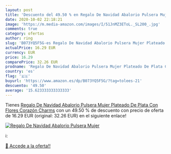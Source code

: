 ```yaml
---
layout: post
title: 'Descuento del 49.50 % en Regalo De Navidad Abalorio Pulsera Mujer'
date: 2020-10-02 22:18:21
image: 'https://m.media-amazon.com/images/I/51JnMZ3EToL._SL200_.jpg'
comments: true
category: ofertas
author: ring
slug: 'B073YQ5F5G-es Regalo De Navidad Abalorio Pulsera Mujer Plateado De Plata Con Flores Corazón Charms'
actualPrice: 16.29 EUR
currency: EUR
price: 16.29
comparePrice: 32.26 EUR
prodname: 'Regalo De Navidad Abalorio Pulsera Mujer Plateado De Plata Con Flores Corazón Charms'
country: 'es'
flag: '🇪🇸'
buyurl: 'https://www.amazon.es/dp/B073YQ5F5G/?tag=tolees-21'
descuento: '49.50'
average: '15.623333333333333'
---
```


Tienes [Regalo De Navidad Abalorio Pulsera Mujer Plateado De Plata Con Flores Corazón Charms](https://www.amazon.es/dp/B073YQ5F5G/?tag=tolees-21) con un 49.50 % de descuento con precio de oferta de 16.29 EUR (original: 32.26 EUR) en el siguiente enlace!

[![Regalo De Navidad Abalorio Pulsera Mujer](https://m.media-amazon.com/images/I/51JnMZ3EToL._SL200_.jpg)](https://www.amazon.es/dp/B073YQ5F5G/?tag=tolees-21)

ℹ️:


[🛒 Accede a la oferta!!](https://www.amazon.es/dp/B073YQ5F5G/?tag=tolees-21)
